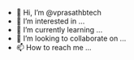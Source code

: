 - 👋 Hi, I’m @vprasathbtech
- 👀 I’m interested in ...
- 🌱 I’m currently learning ...
- 💞️ I’m looking to collaborate on ...
- 📫 How to reach me ...

<!---
vprasathbtech/vprasathbtech is a ✨ special ✨ repository because its `README.md` (this file) appears on your GitHub profile.
You can click the Preview link to take a look at your changes.
--->
